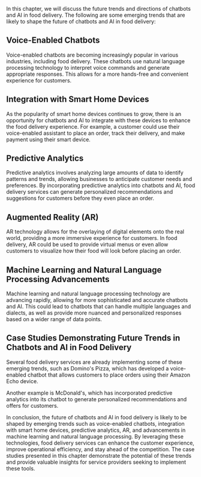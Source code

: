 
In this chapter, we will discuss the future trends and directions of chatbots and AI in food delivery. The following are some emerging trends that are likely to shape the future of chatbots and AI in food delivery:

Voice-Enabled Chatbots
----------------------

Voice-enabled chatbots are becoming increasingly popular in various industries, including food delivery. These chatbots use natural language processing technology to interpret voice commands and generate appropriate responses. This allows for a more hands-free and convenient experience for customers.

Integration with Smart Home Devices
-----------------------------------

As the popularity of smart home devices continues to grow, there is an opportunity for chatbots and AI to integrate with these devices to enhance the food delivery experience. For example, a customer could use their voice-enabled assistant to place an order, track their delivery, and make payment using their smart device.

Predictive Analytics
--------------------

Predictive analytics involves analyzing large amounts of data to identify patterns and trends, allowing businesses to anticipate customer needs and preferences. By incorporating predictive analytics into chatbots and AI, food delivery services can generate personalized recommendations and suggestions for customers before they even place an order.

Augmented Reality (AR)
----------------------

AR technology allows for the overlaying of digital elements onto the real world, providing a more immersive experience for customers. In food delivery, AR could be used to provide virtual menus or even allow customers to visualize how their food will look before placing an order.

Machine Learning and Natural Language Processing Advancements
-------------------------------------------------------------

Machine learning and natural language processing technology are advancing rapidly, allowing for more sophisticated and accurate chatbots and AI. This could lead to chatbots that can handle multiple languages and dialects, as well as provide more nuanced and personalized responses based on a wider range of data points.

Case Studies Demonstrating Future Trends in Chatbots and AI in Food Delivery
----------------------------------------------------------------------------

Several food delivery services are already implementing some of these emerging trends, such as Domino's Pizza, which has developed a voice-enabled chatbot that allows customers to place orders using their Amazon Echo device.

Another example is McDonald's, which has incorporated predictive analytics into its chatbot to generate personalized recommendations and offers for customers.

In conclusion, the future of chatbots and AI in food delivery is likely to be shaped by emerging trends such as voice-enabled chatbots, integration with smart home devices, predictive analytics, AR, and advancements in machine learning and natural language processing. By leveraging these technologies, food delivery services can enhance the customer experience, improve operational efficiency, and stay ahead of the competition. The case studies presented in this chapter demonstrate the potential of these trends and provide valuable insights for service providers seeking to implement these tools.

